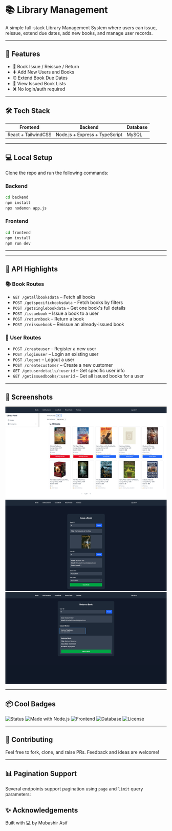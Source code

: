 # 📚 Library Management

A simple full-stack Library Management System where users can issue, reissue, extend due dates, add new books, and manage user records.

---

## 🚀 Features

- 📖 Book Issue / Reissue / Return
- ➕ Add New Users and Books
- ⏰ Extend Book Due Dates
- 📃 View Issued Book Lists
- ❌ No login/auth required

---

## 🛠️ Tech Stack

| Frontend        | Backend         | Database |
|----------------|-----------------|----------|
| React + TailwindCSS | Node.js + Express + TypeScript | MySQL     |

---

## 💻 Local Setup

Clone the repo and run the following commands:

### Backend
```bash
cd backend
npm install
npx nodemon app.js
```

### Frontend
```bash
cd frontend
npm install
npm run dev
```

---

---

## 🎯 API Highlights

### 📚 Book Routes

- `GET /getallbooksdata` – Fetch all books  
- `POST /getspecificbooksdata` – Fetch books by filters  
- `POST /getsinglebookdata` – Get one book's full details  
- `POST /issuebook` – Issue a book to a user  
- `POST /returnbook` – Return a book  
- `POST /reissuebook` – Reissue an already-issued book  

### 👤 User Routes

- `POST /createuser` – Register a new user  
- `POST /loginuser` – Login an existing user  
- `POST /logout` – Logout a user  
- `POST /createcustomer` – Create a new customer  
- `GET /getuserdetails/:userid` – Get specific user info  
- `GET /getissuedbooks/:userid` – Get all issued books for a user  


---

## 📸 Screenshots


![Alt text](./screenshots/MainPage.png)
![Alt text](./screenshots/ReIssueBook.png)
![Alt text](./screenshots/ReturnBook.png)

---

## 📦 Cool Badges

![Status](https://img.shields.io/badge/status-active-brightgreen)
![Made with Node.js](https://img.shields.io/badge/Backend-Node.js-informational)
![Frontend](https://img.shields.io/badge/Frontend-React-blue)
![Database](https://img.shields.io/badge/Database-MySQL-yellow)
![License](https://img.shields.io/badge/license-none-lightgrey)

---

## 🙌 Contributing

Feel free to fork, clone, and raise PRs. Feedback and ideas are welcome!

---


## 📊 Pagination Support

Several endpoints support pagination using `page` and `limit` query parameters:


## ✨ Acknowledgements

Built with 💻 by Mubashir Asif